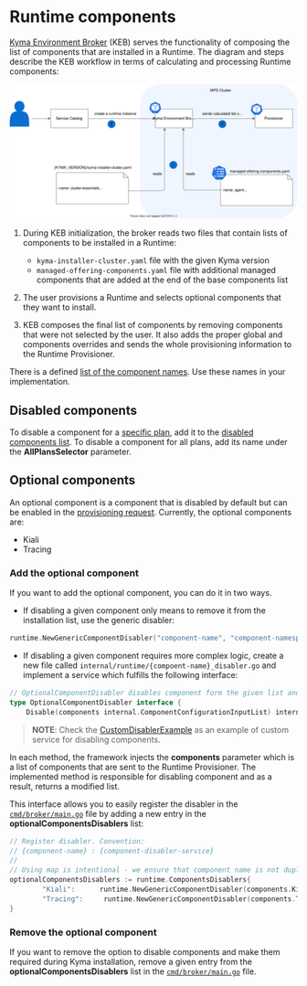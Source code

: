 # Runtime components

[Kyma Environment Broker](https://github.com/kyma-project/control-plane/blob/master/components/kyma-environment-broker) (KEB) serves the functionality of composing the list of components that are installed in a Runtime. The diagram and steps describe the KEB workflow in terms of calculating and processing Runtime components:

![runtime-components-architecture](assets/runtime-components.svg)

1. During KEB initialization, the broker reads two files that contain lists of components to be installed in a Runtime:  

   * `kyma-installer-cluster.yaml` file with the given Kyma version
   * `managed-offering-components.yaml` file with additional managed components that are added at the end of the base components list

2. The user provisions a Runtime and selects optional components that they want to install.

3. KEB composes the final list of components by removing components that were not selected by the user. It also adds the proper global and components overrides and sends the whole provisioning information to the Runtime Provisioner.

There is a defined [list of the component names](https://github.com/kyma-project/control-plane/blob/master/components/kyma-environment-broker/internal/runtime/components). Use these names in your implementation.

## Disabled components

To disable a component for a [specific plan](#details-service-description-service-plans), add it to the [disabled components list](https://github.com/kyma-project/control-plane/blob/master/components/kyma-environment-broker/internal/runtime/disabled_components.go).
To disable a component for all plans, add its name under the **AllPlansSelector** parameter.

## Optional components

An optional component is a component that is disabled by default but can be enabled in the [provisioning request](08-01-provisioning-kyma-environment.md). Currently, the optional components are:


* Kiali
* Tracing

### Add the optional component

If you want to add the optional component, you can do it in two ways.

* If disabling a given component only means to remove it from the installation list, use the generic disabler:

```go
runtime.NewGenericComponentDisabler("component-name", "component-namespace")
``` 

* If disabling a given component requires more complex logic, create a new file called `internal/runtime/{compoent-name}_disabler.go` and implement a service which fulfills the following interface:

```go
// OptionalComponentDisabler disables component form the given list and returns a modified list
type OptionalComponentDisabler interface {
	Disable(components internal.ComponentConfigurationInputList) internal.ComponentConfigurationInputList
```

>**NOTE**: Check the [CustomDisablerExample](https://github.com/kyma-project/control-plane/blob/master/components/kyma-environment-broker/internal/runtime/custom_disabler_example.go) as an example of custom service for disabling components.

In each method, the framework injects the  **components** parameter which is a list of components that are sent to the Runtime Provisioner. The implemented method is responsible for disabling component and as a result, returns a modified list. 
  
This interface allows you to easily register the disabler in the [`cmd/broker/main.go`](./cmd/broker/main.go) file by adding a new entry in the **optionalComponentsDisablers** list:

```go
// Register disabler. Convention:
// {component-name} : {component-disabler-service}
//
// Using map is intentional - we ensure that component name is not duplicated.
optionalComponentsDisablers := runtime.ComponentsDisablers{
		"Kiali":      runtime.NewGenericComponentDisabler(components.Kiali),
		"Tracing":     runtime.NewGenericComponentDisabler(components.Tracing),
}
```

### Remove the optional component

If you want to remove the option to disable components and make them required during Kyma installation, remove a given entry from the **optionalComponentsDisablers** list in the [`cmd/broker/main.go`](./cmd/broker/main.go) file.
